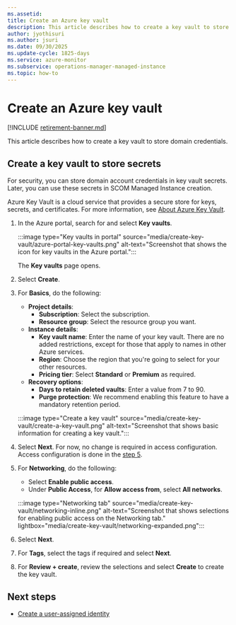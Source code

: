 ```yaml
---
ms.assetid: 
title: Create an Azure key vault
description: This article describes how to create a key vault to store domain credentials.
author: jyothisuri
ms.author: jsuri
ms.date: 09/30/2025
ms.update-cycle: 1825-days
ms.service: azure-monitor
ms.subservice: operations-manager-managed-instance
ms.topic: how-to
---
```


# Create an Azure key vault

[!INCLUDE [retirement-banner.md](includes/retirement-banner.md)]

This article describes how to create a key vault to store domain credentials.

## Create a key vault to store secrets

For security, you can store domain account credentials in key vault secrets. Later, you can use these secrets in SCOM Managed Instance creation.

Azure Key Vault is a cloud service that provides a secure store for keys, secrets, and certificates. For more information, see [About Azure Key Vault](/azure/key-vault/general/overview).

1. In the Azure portal, search for and select **Key vaults**.

     :::image type="Key vaults in portal" source="media/create-key-vault/azure-portal-key-vaults.png" alt-text="Screenshot that shows the icon for key vaults in the Azure portal.":::

   The **Key vaults** page opens.

1. Select **Create**.

1. For **Basics**, do the following:
    - **Project details**:
        - **Subscription**: Select the subscription.
        - **Resource group**: Select the resource group you want.
    - **Instance details**:
        - **Key vault name**: Enter the name of your key vault. There are no added restrictions, except for those that apply to names in other Azure services.
        - **Region**: Choose the region that you're going to select for your other resources.
        - **Pricing tier**: Select **Standard** or **Premium** as required.
    - **Recovery options**:
        - **Days to retain deleted vaults**: Enter a value from 7 to 90.
        - **Purge protection**: We recommend enabling this feature to have a mandatory retention period.

   :::image type="Create a key vault" source="media/create-key-vault/create-a-key-vault.png" alt-text="Screenshot that shows basic information for creating a key vault.":::

1. Select **Next**. For now, no change is required in access configuration. Access configuration is done in the [step 5](create-user-assigned-identity.md).

1. For **Networking**, do the following:
    - Select **Enable public access**.
    - Under **Public Access**, for **Allow access from**, select **All networks**.

   :::image type="Networking tab" source="media/create-key-vault/networking-inline.png" alt-text="Screenshot that shows selections for enabling public access on the Networking tab." lightbox="media/create-key-vault/networking-expanded.png":::

1. Select **Next**.
1. For **Tags**, select the tags if required and select **Next**.
1. For **Review + create**, review the selections and select **Create** to create the key vault.
  
## Next steps

- [Create a user-assigned identity](create-user-assigned-identity.md)